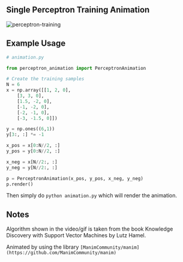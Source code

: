 ## Single Perceptron Training Animation

![perceptron-training](./perceptron_training.gif)

## Example Usage

```python
# animation.py

from perceptron_animation import PerceptronAnimation

# Create the training samples
N = 6
x = np.array([[1, 2, 0],
    [3, 3, 0],
    [1.5, -2, 0],
    [-1, -2, 0],
    [-2, -1, 0],
    [-3, -1.5, 0]])

y = np.ones((6,1))
y[3:, :] *= -1

x_pos = x[0:N//2, :]
y_pos = y[0:N//2, :]

x_neg = x[N//2:, :]
y_neg = y[N//2:, :]

p = PerceptronAnimation(x_pos, y_pos, x_neg, y_neg)
p.render()
```

Then simply do `python animation.py` which will render the animation.

## Notes

Algorithm shown in the video/gif is taken from the book Knowledge Discovery with Support Vector Machines by Lutz Hamel.

Animated by using the library `[ManimCommunity/manim](https://github.com/ManimCommunity/manim)`
